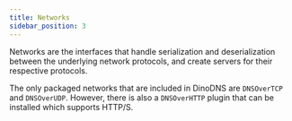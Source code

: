 ```yaml
---
title: Networks
sidebar_position: 3
---
```


Networks are the interfaces that handle serialization and deserialization between the underlying network protocols, and create servers for their respective protocols.

The only packaged networks that are included in DinoDNS are `DNSOverTCP` and `DNSOverUDP`. However, there is also a `DNSOverHTTP` plugin that can be installed which supports HTTP/S.